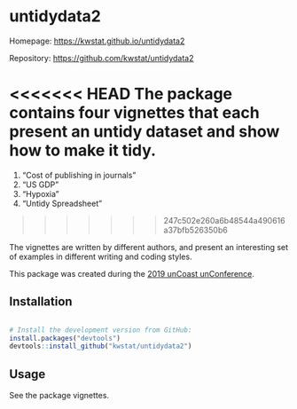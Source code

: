 # untidydata2

Homepage: https://kwstat.github.io/untidydata2

Repository: https://github.com/kwstat/untidydata2

<<<<<<< HEAD
The package contains four vignettes that each present an untidy dataset and show how to make it tidy.
=======
1.  “Cost of publishing in journals”
2.  “US GDP”
3.  “Hypoxia”
4.  “Untidy Spreadsheet”
>>>>>>> 247c502e260a6b48544a490616a37bfb526350b6

The vignettes are written by different authors, and present an interesting set of examples in different writing and coding styles.

This package was created during the [2019 unCoast unConference](https://github.com/uncoast-unconf/uu-2019).

## Installation

```R

# Install the development version from GitHub:
install.packages("devtools")
devtools::install_github("kwstat/untidydata2")
```
## Usage

See the package vignettes.
